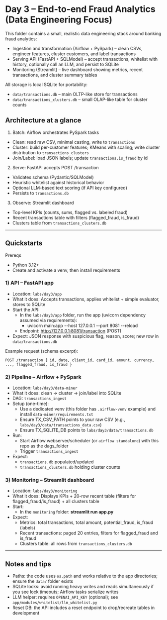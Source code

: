 # Day 3 – End-to-end Fraud Analytics (Data Engineering Focus)

This folder contains a small, realistic data engineering stack around banking fraud analytics:

- Ingestion and transformation (Airflow + PySpark) – clean CSVs, engineer features, cluster customers, and label transactions
- Serving API (FastAPI + SQLModel) – accept transactions, whitelist with history, optionally call an LLM, and persist to SQLite
- Monitoring (Streamlit) – live dashboard showing metrics, recent transactions, and cluster summary tables

All storage is local SQLite for portability:

- `data/transactions.db` – main OLTP-like store for transactions
- `data/transactions_clusters.db` – small OLAP-like table for cluster counts

## Architecture at a glance

1. Batch: Airflow orchestrates PySpark tasks

- Clean: read raw CSV, minimal casting, write to `transactions`
- Cluster: build per-customer features; KMeans with scaling; write cluster distribution to `transactions_clusters`
- Join/Label: load JSON labels; update `transactions.is_fraud` by id

2. Serve: FastAPI accepts POST /transaction

- Validates schema (Pydantic/SQLModel)
- Heuristic whitelist against historical behavior
- Optional LLM-based text scoring (if API key configured)
- Persists to `transactions.db`

3. Observe: Streamlit dashboard

- Top-level KPIs (counts, sums, flagged vs. labeled fraud)
- Recent transactions table with filters (flagged_fraud, is_fraud)
- Clusters table from `transactions_clusters.db`

---

## Quickstarts

Prereqs

- Python 3.12+
- Create and activate a venv, then install requirements

### 1) API – FastAPI app

- Location: `labs/day3/app`
- What it does: Accepts transactions, applies whitelist + simple evaluator, stores to SQLite
- Start the API:
  - In the `labs/day3/app` folder, run the app (uvicorn dependency assumed via requirements):
    - uvicorn main:app --host 127.0.0.1 --port 8081 --reload
  - Endpoint: http://127.0.0.1:8081/transaction (POST)
- Expect: JSON response with suspicious flag, reason, score; new row in `data/transactions.db`

Example request (schema excerpt):

```
POST /transaction { id, date, client_id, card_id, amount, currency, ..., flagged_fraud, is_fraud }
```

### 2) Pipeline – Airflow + PySpark

- Location: `labs/day3/data-miner`
- What it does: clean → cluster → join/label into SQLite
- DAG: `transactions_ingest`
- Setup (one-time):
  - Use a dedicated venv (this folder has `.airflow-venv` example) and install `data-miner/requirements.txt`
  - Ensure TX_CSV_PATH points to your raw CSV (e.g., `labs/day3/data/transactions_data.csv`)
  - Ensure TX_SQLITE_DB points to `labs/day3/data/transactions.db`
- Run:
  - Start Airflow webserver/scheduler (or `airflow standalone`) with this repo as the dags_folder
  - Trigger `transactions_ingest`
- Expect:
  - `transactions.db` populated/updated
  - `transactions_clusters.db` holding cluster counts

### 3) Monitoring – Streamlit dashboard

- Location: `labs/day3/monitoring`
- What it does: Displays KPIs + 20-row recent table (filters for flagged_fraud/is_fraud) + all clusters table
- Start:
  - In the `monitoring` folder: **streamlit run app.py**
- Expect:
  - Metrics: total transactions, total amount, potential_fraud, is_fraud (labels)
  - Recent transactions: paged 20 entries, filters for flagged_fraud and is_fraud
  - Clusters table: all rows from `transactions_clusters.db`

---

## Notes and tips

- Paths: the code uses `os.path` and works relative to the app directories; ensure the `data/` folder exists
- SQLite locks: avoid running heavy writes and reads simultaneously if you see lock timeouts; Airflow tasks serialize writes
- LLM helper: requires `OPENAI_API_KEY` (optional); see `app/modules/whitelist/llm_whitelist.py`
- Reset DB: the API includes a reset endpoint to drop/recreate tables in development
